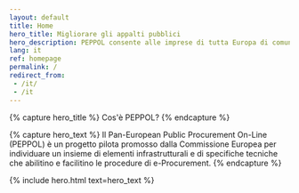 ```yaml
---
layout: default
title: Home
hero_title: Migliorare gli appalti pubblici
hero_description: PEPPOL consente alle imprese di tutta Europa di comunicare elettronicamente con gli acquirenti pubblici in varie fasi della procedura di appalto.
lang: it
ref: homepage
permalink: /
redirect_from:
 - /it/
 - /it
---
```

{% capture hero_title %}
Cos'è PEPPOL?
{% endcapture %}

{% capture hero_text %}
Il Pan-European Public Procurement On-Line (PEPPOL) è un progetto pilota
promosso dalla Commissione Europea per individuare un insieme di elementi
infrastrutturali e di specifiche tecniche che abilitino e facilitino le
procedure di e-Procurement.
{% endcapture %}

{% include hero.html text=hero_text %}
